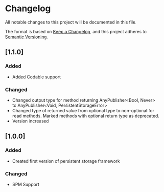 # Changelog
All notable changes to this project will be documented in this file.

The format is based on [Keep a Changelog](https://keepachangelog.com/en/1.0.0/),
and this project adheres to [Semantic Versioning](https://semver.org/spec/v2.0.0.html).

## [1.1.0]

### Added

- Added Codable support

### Changed

- Changed output type for method returning AnyPublisher<Bool, Never> to AnyPublisher<Void, PersistentStorageError>
- Changed type of returned value from optional type to non-optional for read methods. Marked methods with optional return type as deprecated.
- Version increased

## [1.0.0]

### Added

- Created first version of persistent storage framework

### Changed

- SPM Support
